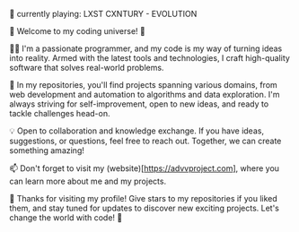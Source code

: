 🎵 currently playing: LXST CXNTURY - EVOLUTION

🚀 Welcome to my coding universe! 🌌

👨‍💻 I'm a passionate programmer, and my code is my way of turning ideas into reality. Armed with the latest tools and technologies, I craft high-quality software that solves real-world problems.

🔭 In my repositories, you'll find projects spanning various domains, from web development and automation to algorithms and data exploration. I'm always striving for self-improvement, open to new ideas, and ready to tackle challenges head-on.

💡 Open to collaboration and knowledge exchange. If you have ideas, suggestions, or questions, feel free to reach out. Together, we can create something amazing!

📫 Don't forget to visit my (website)[https://advvproject.com], where you can learn more about me and my projects.

🌟 Thanks for visiting my profile! Give stars to my repositories if you liked them, and stay tuned for updates to discover new exciting projects. Let's change the world with code! 💫
